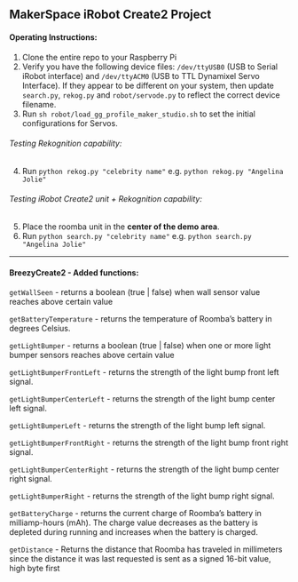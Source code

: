 
## MakerSpace iRobot Create2 Project

#### Operating Instructions:

1. Clone the entire repo to your Raspberry Pi
2. Verify you have the following device files: `/dev/ttyUSB0` (USB to Serial iRobot interface) and `/dev/ttyACM0` (USB to TTL Dynamixel Servo Interface). If they appear to be different on your system, then update `search.py`, `rekog.py` and `robot/servode.py` to reflect the correct device filename.
3. Run `sh robot/load_gg_profile_maker_studio.sh` to set the initial configurations for Servos.

###### Testing Rekognition capability:

4. Run `python rekog.py "celebrity name"` e.g. `python rekog.py "Angelina Jolie"`

###### Testing iRobot Create2 unit + Rekognition capability:

5. Place the roomba unit in the **center of the demo area**.
6. Run `python search.py "celebrity name"` e.g. `python search.py "Angelina Jolie"`

---

#### BreezyCreate2 - Added functions:

`getWallSeen` - returns a boolean (true | false) when wall sensor value reaches above certain value

`getBatteryTemperature` - returns the temperature of Roomba’s battery in degrees Celsius.   

`getLightBumper` - returns a boolean (true | false) when one or more light bumper sensors reaches above certain value

`getLightBumperFrontLeft` - returns the strength of the light bump front left signal.

`getLightBumperCenterLeft` - returns the strength of the light bump center left signal.

`getLightBumperLeft` - returns the strength of the light bump left signal.

`getLightBumperFrontRight` - returns the strength of the light bump front right signal.

`getLightBumperCenterRight` - returns the strength of the light bump center right signal.

`getLightBumperRight` - returns the strength of the light bump right signal.

`getBatteryCharge` - returns the current charge of Roomba’s battery in milliamp-hours (mAh). The charge value decreases as the battery is depleted during running and increases when the battery is charged.

`getDistance` - Returns the distance that Roomba has traveled in millimeters since the distance it was last requested is sent as a signed 16-bit value, high byte first
